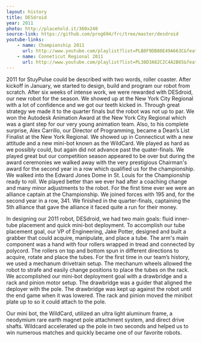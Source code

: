 ```yaml
---
layout: history
title: DESdroid
year: 2011
photo: http://placehold.it/360x240
source-link: https://github.com/prog694/frc/tree/master/desdroid
youtube-links:
    - name: Championship 2011
      url: http://www.youtube.com/playlist?list=PLB8F9DB80E49A663C&feature=plcp
    - name: Conneticut Regional 2011
      url: http://www.youtube.com/playlist?list=PL38D3A82C2C4A2B65&feature=plcp
---
```

2011 for StuyPulse could be described with two words, roller coaster. After kickoff in January, we started to design, build and program our robot from scratch. After six weeks of intense work, we were rewarded with DESdroid, our new robot for the season. We showed up at the New York City Regional with a lot of confidence and we got our teeth kicked in. Through great strategy we made it to the quarter finals but the robot was not up to par. We won the Autodesk Animation Award at the New York City Regional which was a giant step for our very young animation team. Also, to his complete surprise, Alex Carrillo, our Director of Programming, became a Dean’s List Finalist at the New York Regional. We showed up in Connecticut with a new attitude and a new mini-bot known as the WildCard. We played as hard as we possibly could, but again did not advance past the quater-finals. We played great but our competition season appeared to be over but during the award ceremonies we walked away with the very prestigious Chairman's award for the second year in a row which qualified us for the championship. We walked into the Edward Jones Dome in St. Louis for the Championship ready to roll. We played better than we ever had after a coaching change and many minor adjustments to the robot. For the first time ever we were an alliance captain at the Championship. We joined forces with 195 and, for the second year in a row, 341. We finished in the quarter-finals, captaining the 5th alliance that gave the alliance it faced quite a run for their money.

In designing our 2011 robot, DESdroid, we had two main goals: fluid inner-tube placement and quick mini-bot deployment. To accomplish our tube placement goal, our VP of Engineering, Jake Potter, designed and built a grabber that could acquire, manipulate, and place a tube. The arm's main component was a hand with four rollers wrapped in tread and connected by polycord. The rollers on top and bottom spun in different directions to acquire, rotate and place the tubes. For the first time in our team’s history, we used a mechanum drivetrain setup. The mechanum wheels allowed the robot to strafe and easily change positions to place the tubes on the rack. We accomplished our mini-bot deployment goal with a drawbridge and a rack and pinion motor setup. The drawbridge was a guider that aligned the deployer with the pole. The drawbridge was kept up against the robot until the end game when it was lowered. The rack and pinion moved the minibot plate up to so it could attach to the pole.

Our mini bot, the WildCard, utilized an ultra light aluminum frame, a neodymium rare earth magnet pole attachment system, and direct drive shafts. Wildcard accelerated up the pole in two seconds and helped us to win numerous matches and quickly became one of our favorite robots.
